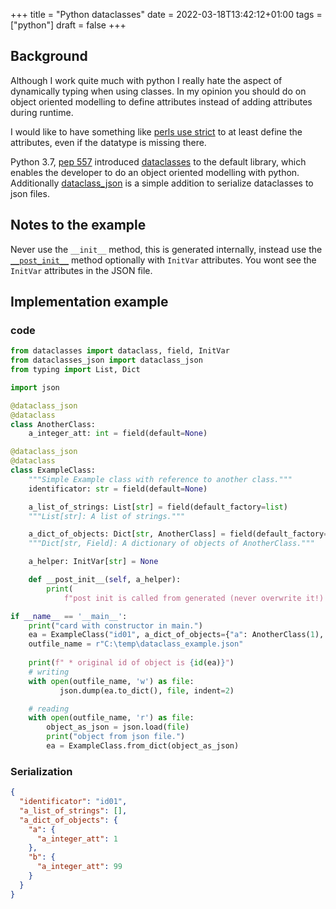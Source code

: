 +++
title = "Python dataclasses"
date = 2022-03-18T13:42:12+01:00
tags = ["python"]
draft = false
+++

## Background
Although I work quite much with python I really hate the aspect of dynamically typing when using classes. In my opinion you should do on object oriented modelling to define attributes instead of adding attributes during runtime. 

I would like to have something like [perls use strict](https://perldoc.perl.org/strict) to at least define the attributes, even if the datatype is missing there. 

Python 3.7, [pep 557](https://peps.python.org/pep-0557/) introduced [dataclasses](https://docs.python.org/3/library/dataclasses.html) to the 
default library, which enables the developer to do an object oriented modelling with python. Additionally [dataclass_json](https://github.com/lidatong/dataclasses-json) is a simple addition to serialize dataclasses to json files. 


## Notes to the example
Never use the `__init__` method, this is generated internally, instead use the [`__post_init__`](https://docs.python.org/3/library/dataclasses.html#post-init-processing)  method optionally with `InitVar` attributes. You wont see the `InitVar` attributes in the JSON file.


## Implementation example

### code
```python
from dataclasses import dataclass, field, InitVar
from dataclasses_json import dataclass_json
from typing import List, Dict

import json

@dataclass_json
@dataclass
class AnotherClass:
    a_integer_att: int = field(default=None)

@dataclass_json
@dataclass
class ExampleClass:
    """Simple Example class with reference to another class."""
    identificator: str = field(default=None)

    a_list_of_strings: List[str] = field(default_factory=list)
    """List[str]: A list of strings."""

    a_dict_of_objects: Dict[str, AnotherClass] = field(default_factory=dict)
    """Dict[str, Field]: A dictionary of objects of AnotherClass."""

    a_helper: InitVar[str] = None

    def __post_init__(self, a_helper):
        print(
            f"post init is called from generated (never overwrite it!) card.__init__() with a_helper='{a_helper}'")

if __name__ == '__main__':
    print("card with constructor in main.")
    ea = ExampleClass("id01", a_dict_of_objects={"a": AnotherClass(1), "b": AnotherClass(99)}, a_helper="hey ho!")
    outfile_name = r"C:\temp\dataclass_example.json"
    
    print(f" * original id of object is {id(ea)}")
    # writing
    with open(outfile_name, 'w') as file:
           json.dump(ea.to_dict(), file, indent=2)

    # reading
    with open(outfile_name, 'r') as file:
        object_as_json = json.load(file)
        print("object from json file.")
        ea = ExampleClass.from_dict(object_as_json)
```

### Serialization
```json
{
  "identificator": "id01",
  "a_list_of_strings": [],
  "a_dict_of_objects": {
    "a": {
      "a_integer_att": 1
    },
    "b": {
      "a_integer_att": 99
    }
  }
}
```

